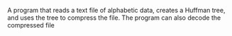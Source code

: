 A program that reads a text file of alphabetic data, creates a Huffman tree, and uses the tree to compress the file. The program can also decode the compressed file
